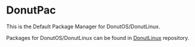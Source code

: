 # DonutPac
This is the Default Package Manager for DonutOS/DonutLinux.

Packages for DonutOS/DonutLinux can be found in [DonutLinux](https://GitHub.com/gauthamnair2005/donutlinux/) repository.
